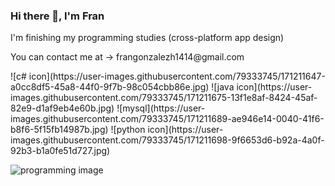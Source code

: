 ### Hi there 👋, I'm Fran
<p>I'm finishing my programming studies  (cross-platform app design)</p>
You can contact me at -> frangonzalezh1414@gmail.com<p></p>
![c# icon](https://user-images.githubusercontent.com/79333745/171211647-a0cc8df5-45a8-44f0-9f7b-98c054cbb86e.jpg)
![java icon](https://user-images.githubusercontent.com/79333745/171211675-13f1e8af-8424-45af-82e9-d1af9eb4e60b.jpg)
![mysql](https://user-images.githubusercontent.com/79333745/171211689-ae946e14-0040-41f6-b8f6-5f15fb14987b.jpg)
![python icon](https://user-images.githubusercontent.com/79333745/171211698-9f6653d6-b92a-4a0f-92b3-b1a0fe51d727.jpg)

<!--
**franmiyo/franmiyo** is a ✨ _special_ ✨ repository because its `README.md` (this file) appears on your GitHub profile.

Here are some ideas to get you started:

- 🔭 I’m currently working on ...
- 🌱 I’m currently learning ...
- 👯 I’m looking to collaborate on ...
- 🤔 I’m looking for help with ...
- 💬 Ask me about ...
- 📫 How to reach me: ...
- 😄 Pronouns: ...
- ⚡ Fun fact: ...
-->


![programming image](https://user-images.githubusercontent.com/79333745/171206277-f98f8d3c-95b8-463f-aee1-d2950bda8ee3.jpg)

